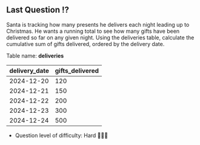## Last Question ⁉️

Santa is tracking how many presents he delivers each night leading up to Christmas. He wants a running total to see how many gifts have been delivered so far on any given night. Using the deliveries table, calculate the cumulative sum of gifts delivered, ordered by the delivery date.

Table name: **deliveries**

| delivery_date | gifts_delivered |
|--------------|-----------------|
| 2024-12-20   | 120             |
| 2024-12-21   | 150             |
| 2024-12-22   | 200             |
| 2024-12-23   | 300             |
| 2024-12-24   | 500             |


- Question level of difficulty: Hard 🎅🎅🎅
